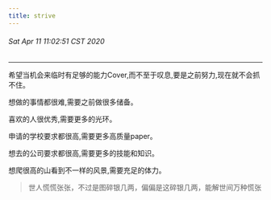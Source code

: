 ```yaml
---
title: strive
---
```


###### Sat Apr 11 11:02:51 CST 2020

***

希望当机会来临时有足够的能力Cover,而不至于叹息,要是之前努力,现在就不会抓不住。

想做的事情都很难,需要之前做很多储备。

喜欢的人很优秀,需要更多的光环。

申请的学校要求都很高,需要更多高质量paper。

想去的公司要求都很高,需要更多的技能和知识。

想爬很高的山看到不一样的风景,需要充足的体力。

> 世人慌慌张张，不过是图碎银几两，偏偏是这碎银几两，能解世间万种慌张

